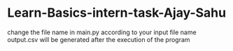 # Learn-Basics-intern-task-Ajay-Sahu

change the file name in main.py according to your input file name
output.csv will be generated after the execution of the program
